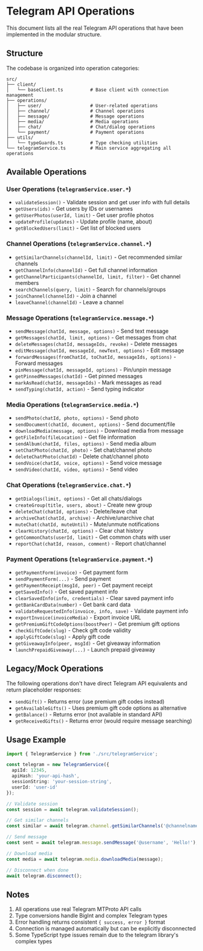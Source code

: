 # Telegram API Operations

This document lists all the real Telegram API operations that have been implemented in the modular structure.

## Structure

The codebase is organized into operation categories:

```
src/
├── client/
│   └── baseClient.ts          # Base client with connection management
├── operations/
│   ├── user/                  # User-related operations
│   ├── channel/               # Channel operations
│   ├── message/               # Message operations
│   ├── media/                 # Media operations
│   ├── chat/                  # Chat/dialog operations
│   └── payment/               # Payment operations
├── utils/
│   └── typeGuards.ts          # Type checking utilities
└── telegramService.ts         # Main service aggregating all operations
```

## Available Operations

### User Operations (`telegramService.user.*`)
- `validateSession()` - Validate session and get user info with full details
- `getUsers(ids)` - Get users by IDs or usernames
- `getUserPhotos(userId, limit)` - Get user profile photos
- `updateProfile(updates)` - Update profile (name, about)
- `getBlockedUsers(limit)` - Get list of blocked users

### Channel Operations (`telegramService.channel.*`)
- `getSimilarChannels(channelId, limit)` - Get recommended similar channels
- `getChannelInfo(channelId)` - Get full channel information
- `getChannelParticipants(channelId, limit, filter)` - Get channel members
- `searchChannels(query, limit)` - Search for channels/groups
- `joinChannel(channelId)` - Join a channel
- `leaveChannel(channelId)` - Leave a channel

### Message Operations (`telegramService.message.*`)
- `sendMessage(chatId, message, options)` - Send text message
- `getMessages(chatId, limit, options)` - Get messages from chat
- `deleteMessages(chatId, messageIds, revoke)` - Delete messages
- `editMessage(chatId, messageId, newText, options)` - Edit message
- `forwardMessages(fromChatId, toChatId, messageIds, options)` - Forward messages
- `pinMessage(chatId, messageId, options)` - Pin/unpin message
- `getPinnedMessages(chatId)` - Get pinned messages
- `markAsRead(chatId, messageIds)` - Mark messages as read
- `sendTyping(chatId, action)` - Send typing indicator

### Media Operations (`telegramService.media.*`)
- `sendPhoto(chatId, photo, options)` - Send photo
- `sendDocument(chatId, document, options)` - Send document/file
- `downloadMedia(message, options)` - Download media from message
- `getFileInfo(fileLocation)` - Get file information
- `sendAlbum(chatId, files, options)` - Send media album
- `setChatPhoto(chatId, photo)` - Set chat/channel photo
- `deleteChatPhoto(chatId)` - Delete chat/channel photo
- `sendVoice(chatId, voice, options)` - Send voice message
- `sendVideo(chatId, video, options)` - Send video

### Chat Operations (`telegramService.chat.*`)
- `getDialogs(limit, options)` - Get all chats/dialogs
- `createGroup(title, users, about)` - Create new group
- `deleteChat(chatId, options)` - Delete/leave chat
- `archiveChat(chatId, archive)` - Archive/unarchive chat
- `muteChat(chatId, muteUntil)` - Mute/unmute notifications
- `clearHistory(chatId, options)` - Clear chat history
- `getCommonChats(userId, limit)` - Get common chats with user
- `reportChat(chatId, reason, comment)` - Report chat/channel

### Payment Operations (`telegramService.payment.*`)
- `getPaymentForm(invoice)` - Get payment form
- `sendPaymentForm(...)` - Send payment
- `getPaymentReceipt(msgId, peer)` - Get payment receipt
- `getSavedInfo()` - Get saved payment info
- `clearSavedInfo(info, credentials)` - Clear saved payment info
- `getBankCardData(number)` - Get bank card data
- `validateRequestedInfo(invoice, info, save)` - Validate payment info
- `exportInvoice(invoiceMedia)` - Export invoice URL
- `getPremiumGiftCodeOptions(boostPeer)` - Get premium gift options
- `checkGiftCode(slug)` - Check gift code validity
- `applyGiftCode(slug)` - Apply gift code
- `getGiveawayInfo(peer, msgId)` - Get giveaway information
- `launchPrepaidGiveaway(...)` - Launch prepaid giveaway

## Legacy/Mock Operations

The following operations don't have direct Telegram API equivalents and return placeholder responses:
- `sendGift()` - Returns error (use premium gift codes instead)
- `getAvailableGifts()` - Uses premium gift code options as alternative
- `getBalance()` - Returns error (not available in standard API)
- `getReceivedGifts()` - Returns error (would require message searching)

## Usage Example

```typescript
import { TelegramService } from './src/telegramService';

const telegram = new TelegramService({
  apiId: 12345,
  apiHash: 'your-api-hash',
  sessionString: 'your-session-string',
  userId: 'user-id'
});

// Validate session
const session = await telegram.validateSession();

// Get similar channels
const similar = await telegram.channel.getSimilarChannels('@channelname', 10);

// Send message
const sent = await telegram.message.sendMessage('@username', 'Hello!');

// Download media
const media = await telegram.media.downloadMedia(message);

// Disconnect when done
await telegram.disconnect();
```

## Notes

1. All operations use real Telegram MTProto API calls
2. Type conversions handle BigInt and complex Telegram types
3. Error handling returns consistent `{ success, error }` format
4. Connection is managed automatically but can be explicitly disconnected
5. Some TypeScript type issues remain due to the telegram library's complex types